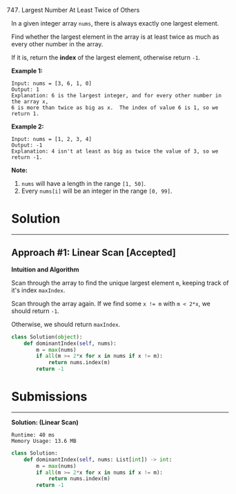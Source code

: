 747. Largest Number At Least Twice of Others

In a given integer array `nums`, there is always exactly one largest element.

Find whether the largest element in the array is at least twice as much as every other number in the array.

If it is, return the **index** of the largest element, otherwise return `-1`.

**Example 1:**
```
Input: nums = [3, 6, 1, 0]
Output: 1
Explanation: 6 is the largest integer, and for every other number in the array x,
6 is more than twice as big as x.  The index of value 6 is 1, so we return 1.
```

**Example 2:**
```
Input: nums = [1, 2, 3, 4]
Output: -1
Explanation: 4 isn't at least as big as twice the value of 3, so we return -1.
``` 

**Note:**

1. `nums` will have a length in the range `[1, 50]`.
1. Every `nums[i]` will be an integer in the range `[0, 99]`.

# Solution
---
## Approach #1: Linear Scan [Accepted]
**Intuition and Algorithm**

Scan through the array to find the unique largest element `m`, keeping track of it's index `maxIndex`.

Scan through the array again. If we find some `x != m` with `m < 2*x`, we should return `-1`.

Otherwise, we should return `maxIndex`.

```python
class Solution(object):
    def dominantIndex(self, nums):
        m = max(nums)
        if all(m >= 2*x for x in nums if x != m):
            return nums.index(m)
        return -1
```

# Submissions
---
**Solution: (Linear Scan)**
```
Runtime: 40 ms
Memory Usage: 13.6 MB
```
```python
class Solution:
    def dominantIndex(self, nums: List[int]) -> int:
        m = max(nums)
        if all(m >= 2*x for x in nums if x != m):
            return nums.index(m)
        return -1
```
